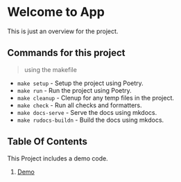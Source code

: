 # Welcome to App

This is just an overview for the project.

## Commands for this project
> using the makefile

* `make setup` - Setup the project using Poetry.
* `make run` - Run the project using Poetry.
* `make cleanup` - Clenup for any temp files in the project.
* `make check` - Run all checks and formatters.
* `make docs-serve` - Serve the docs using mkdocs.
* `make rudocs-buildn` - Build the docs using mkdocs.

## Table Of Contents

This Project includes a demo code.     

1. [Demo](demo.md)